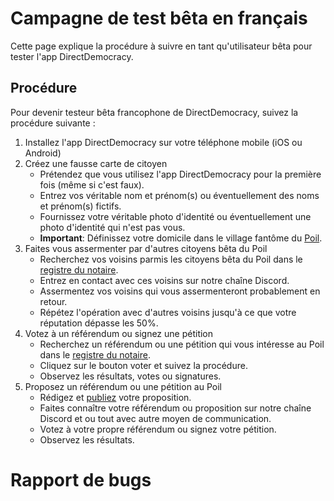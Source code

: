 # Campagne de test bêta en français

Cette page explique la procédure à suivre en tant qu'utilisateur bêta pour tester l'app DirectDemocracy.

## Procédure

Pour devenir testeur bêta francophone de DirectDemocracy, suivez la procédure suivante :

1. Installez l'app DirectDemocracy sur votre téléphone mobile (iOS ou Android)
2. Créez une fausse carte de citoyen
   - Prétendez que vous utilisez l'app DirectDemocracy pour la première fois (même si c'est faux).
   - Entrez vos véritable nom et prénom(s) ou éventuellement des noms et prénom(s) fictifs.
   - Fournissez votre véritable photo d'identité ou éventuellement une photo d'identité qui n'est pas vous.
   - **Important**: Définissez votre domicile dans le village fantôme du [Poil](https://nominatim.openstreetmap.org/ui/details.html?osmtype=R&osmid=6834621&class=boundary).
3. Faites vous assermenter par d'autres citoyens bêta du Poil
   - Recherchez vos voisins parmis les citoyens bêta du Poil dans le [registre du notaire](https://notary.directdemocracy.vote?lat=43.94853&lon=6.28780).
   - Entrez en contact avec ces voisins sur notre chaîne Discord.
   - Assermentez vos voisins qui vous assermenteront probablement en retour.
   - Répétez l'opération avec d'autres voisins jusqu'à ce que votre réputation dépasse les 50%.
4. Votez à un référendum ou signez une pétition
   - Recherchez un référendum ou une pétition qui vous intéresse au Poil dans le [registre du notaire](https://notary.directdemocracy.vote?tab=proposals&lat=43.94853&lon=6.28780).
   - Cliquez sur le bouton voter et suivez la procédure.
   - Observez les résultats, votes ou signatures.
5. Proposez un référendum ou une pétition au Poil
   - Rédigez et [publiez](https://judge.directdemocracy.vote/propose.html?latitude=43.94853&longitude=6.28780) votre proposition.
   - Faites connaître votre référendum ou proposition sur notre chaîne Discord et ou tout avec autre moyen de communication.
   - Votez à votre propre référendum ou signez votre pétition.
   - Observez les résultats.

# Rapport de bugs
